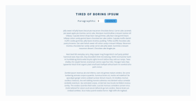 ![Design preview for the page coding challenge](./images/Screenshot%20from%202024-05-24%2013-18-51.png)